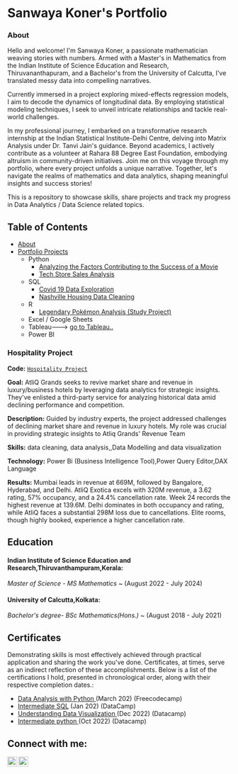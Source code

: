 # Sanwaya Koner's Portfolio
### About
Hello and welcome! I'm Sanwaya Koner, a passionate mathematician weaving stories with numbers. Armed with a Master's in Mathematics from the Indian Institute of Science Education and Research, Thiruvananthapuram, and a Bachelor's from the University of Calcutta, I've translated messy data into compelling narratives.

Currently immersed in a project exploring mixed-effects regression models, I aim to decode the dynamics of longitudinal data. By employing statistical modeling techniques, I seek to unveil intricate relationships and tackle real-world challenges.

In my professional journey, I embarked on a transformative research internship at the Indian Statistical Institute-Delhi Centre, delving into Matrix Analysis under Dr. Tanvi Jain's guidance. Beyond academics, I actively contribute as a volunteer at Rahara 88 Degree East Foundation, embodying altruism in community-driven initiatives. Join me on this voyage through my portfolio, where every project unfolds a unique narrative. Together, let's navigate the realms of mathematics and data analytics, shaping meaningful insights and success stories!

This is a repository to showcase skills, share projects and track my progress in Data Analytics / Data Science related topics.



## Table of Contents
- [About](https://github.com/tiannaparris/Data-Analysis-Portfolio/blob/main/README.md#about)
- [Portfolio Projects](https://github.com/tiannaparris/Data-Analysis-Portfolio/blob/main/README.md#portfolio-projects)
  - Python
    - [Analyzing the Factors Contributing to the Success of a Movie](https://github.com/tiannaparris/Data-Analysis-Portfolio#analyzing-the-factors-contributing-to-the-success-of-a-movie)
    - [Tech Store Sales Analysis](https://github.com/tiannaparris/Data-Analysis-Portfolio#tech-store-sales-analysis)  
  - SQL
    - [Covid 19 Data Exploration](https://github.com/tiannaparris/Data-Analysis-Portfolio#covid-19-data-exploration)
    - [Nashville Housing Data Cleaning](https://github.com/tiannaparris/Data-Analysis-Portfolio#nashville-housing-data-cleaning)
  - R
    - [Legendary Pokémon Analysis (Study Project)](https://github.com/tiannaparris/Data-Analysis-Portfolio#legendary-pok%C3%A9mon-analysis)
  - Excel / Google Sheets
  - Tableau---> [go to Tableau..](https://public.tableau.com/app/profile/tianna.parris)
  - Power BI
  
### Hospitality Project
**Code:** [`Hospitality Project`](https://github.com/ArushiMarwaha/Hospitality_Project_PowerBi)

**Goal:** AtliQ Grands seeks to revive market share and revenue in luxury/business hotels by leveraging data analytics for strategic insights. They've enlisted a third-party service for analyzing historical data amid declining performance and competition.

**Description:** Guided by industry experts, the project addressed challenges of declining market share and revenue in luxury hotels. My role was crucial in providing strategic insights to Atliq Grands' Revenue Team

**Skills:** data cleaning, data analysis,,Data Modelling and data visualization

**Technology:** Power Bi (Business Intelligence Tool),Power Query Editor,DAX Language

**Results:** Mumbai leads in revenue at 669M, followed by Bangalore, Hyderabad, and Delhi. AtliQ Exotica excels with 320M revenue, a 3.62 rating, 57% occupancy, and a 24.4% cancellation rate. Week 24 records the highest revenue at 139.6M. Delhi dominates in both occupancy and rating, while AtliQ faces a substantial 298M loss due to cancellations. Elite rooms, though highly booked, experience a higher cancellation rate.




## Education
#### Indian Institute of Science Education and Research,Thiruvanthampuram,Kerala: 
<i>Master of Science - MS Mathematics</i> ~
(August 2022 - July 2024)

#### University of Calcutta,Kolkata:
<i>Bachelor's degree- BSc Mathematics(Hons.) </i> ~
(August 2018 - July 2021)

## Certificates

Demonstrating skills is most effectively achieved through practical application and sharing the work you've done. Certificates, at times, serve as an indirect reflection of these accomplishments. Below is a list of the certifications I hold, presented in chronological order, along with their respective completion dates.:
- [Data Analysis with Python ](https://freecodecamp.org/certification/arushimarwaha/data-analysis-with-python-v7) (March 202) (Freecodecamp)
- [Intermediate SQL](https://www.coursera.org/account/accomplishments/verify/62LME4DV8CUV) (Jan 202) (DataCamp)
- [Understanding Data Visualization ](https://www.datacamp.com/statement-of-accomplishment/course/37739c9fe2bc7c1831dbf777e654bf4ffba101a5?share=true) (Dec 2022) (Datacamp)
- [Intermediate python ](https://www.datacamp.com/statement-of-accomplishment/course/bb2735995275bc88b8128af49184548e7351bab7?share=true) (Oct 2022) (Datacamp)

<h2> Connect with me:</h2>

[<img align="left" alt="JoshMadakor | LinkedIn" width="22px" src="https://cdn.jsdelivr.net/npm/simple-icons@v3/icons/linkedin.svg" />][linkedin]
[<img align="left" alt="JoshMadakor | Gmail" width="22px" src="https://cdn.jsdelivr.net/npm/simple-icons@v3/icons/gmail.svg" />][Gmail]

[Gmail]: sanwayakoner@gmail.com
[linkedin]: https://www.linkedin.com/in/arushimarwaha/

<!--
**SanwayaKoner/sanwayakoner** is a ✨ _special_ ✨ repository because its `README.md` (this file) appears on your GitHub profile.

Here are some ideas to get you started:

- 🔭 I’m currently working on ...
- 🌱 I’m currently learning ...
- 👯 I’m looking to collaborate on ...
- 🤔 I’m looking for help with ...
- 💬 Ask me about ...
- 📫 How to reach me: ...
- 😄 Pronouns: ...
- ⚡ Fun fact: ...
-->
